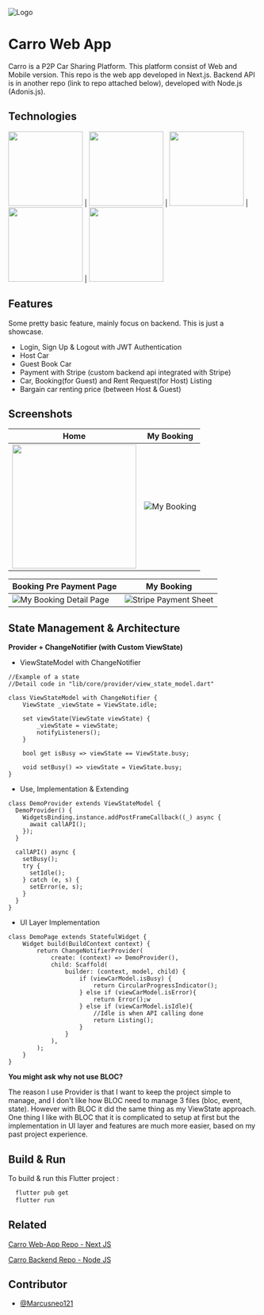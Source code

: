 
![Logo](https://i.ibb.co/wN4LCJb/carros.png)


# Carro Web App

Carro is a P2P Car Sharing Platform. This platform consist of Web and Mobile version. This repo is the web app developed in Next.js. Backend API is in another repo (link to repo attached below), developed with Node.js (Adonis.js).


## Technologies

<img src="https://i.pinimg.com/736x/4a/2b/e7/4a2be73b1e2efb44355436c40bf496dd.jpg" width="150"/> | <img src="https://upload.wikimedia.org/wikipedia/commons/thumb/4/4c/Typescript_logo_2020.svg/2048px-Typescript_logo_2020.svg.png" width="150"/> | <img src="https://getlogovector.com/wp-content/uploads/2021/01/tailwind-css-logo-vector.png" width="150"/> | <img src="https://encrypted-tbn0.gstatic.com/images?q=tbn:ANd9GcQ9xHgN7BktDc0evlFpxKnLi-LOfGvqEqfWpSWgC7M8&s" width="150"/> | <img src="https://upload.wikimedia.org/wikipedia/commons/thumb/b/ba/Stripe_Logo%2C_revised_2016.svg/2560px-Stripe_Logo%2C_revised_2016.svg.png" width="150"/> 
## Features

Some pretty basic feature, mainly focus on backend. This is just a showcase.

- Login, Sign Up & Logout with JWT Authentication 
- Host Car
- Guest Book Car
- Payment with Stripe (custom backend api integrated with Stripe)
- Car, Booking(for Guest) and Rent Request(for Host) Listing
- Bargain car renting price (between Host & Guest)

## Screenshots

Home | My Booking
--- | ---
<img src="https://i.ibb.co/NnqxzF7/IMG-1277.png" width="250"/> | ![My Booking](https://i.ibb.co/gr9pkV7/IMG-1278.png)

Booking Pre Payment Page | My Booking
--- | ---
![My Booking Detail Page](https://i.ibb.co/6Zy7hX4/IMG-1279.png) | ![Stripe Payment Sheet](https://i.ibb.co/cTVjrk4/IMG-1281.png) 

   



## State Management & Architecture
**Provider + ChangeNotifier (with Custom ViewState)**

- ViewStateModel with ChangeNotifier
```
//Example of a state
//Detail code in "lib/core/provider/view_state_model.dart"

class ViewStateModel with ChangeNotifier {
    ViewState _viewState = ViewState.idle;

    set viewState(ViewState viewState) {
        _viewState = viewState;
        notifyListeners();
    }

    bool get isBusy => viewState == ViewState.busy;

    void setBusy() => viewState = ViewState.busy;
}
```


- Use, Implementation & Extending
```
class DemoProvider extends ViewStateModel {
  DemoProvider() {
    WidgetsBinding.instance.addPostFrameCallback((_) async {
      await callAPI();
    });
  }

  callAPI() async {
    setBusy();
    try {
      setIdle();
    } catch (e, s) {
      setError(e, s);
    }
  }
}
```

- UI Layer Implementation
```
class DemoPage extends StatefulWidget {
    Widget build(BuildContext context) {
        return ChangeNotifierProvider(
            create: (context) => DemoProvider(),
            child: Scaffold(
                builder: (context, model, child) {
                    if (viewCarModel.isBusy) {
                        return CircularProgressIndicator();
                    } else if (viewCarModel.isError){
                        return Error();w
                    } else if (viewCarModel.isIdle){
                        //Idle is when API calling done
                        return Listing();
                    }
                }
            ),
        );
    }
}
```

**You might ask why not use BLOC?**

The reason I use Provider is that I want to keep the project simple to manage, and I don't like how BLOC need to manage 3 files (bloc, event, state). However with BLOC it did the same thing as my ViewState approach. One thing I like with BLOC that it is complicated to setup at first but the implementation in UI layer and features are much more easier, based on my past project experience.

## Build & Run
To build & run this Flutter project : 

```bash
  flutter pub get
  flutter run
```

## Related
[Carro Web-App Repo - Next JS](https://github.com/Marcusneo121/carro-web-app)

[Carro Backend Repo - Node JS](https://github.com/Marcusneo121/carro-backend)


## Contributor

- [@Marcusneo121](https://github.com/Marcusneo121)

